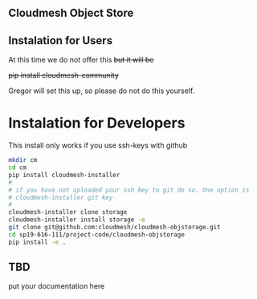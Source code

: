 ## Cloudmesh Object Store


## Instalation for Users

At this time we do not offer this ~~but it will be~~


~~pip install cloudmesh-community~~

Gregor will set this up, so please do not do this yourself. 

# Instalation for Developers

This install only works if you use ssh-keys with github

```bash
mkdir cm
cd cm
pip install cloudmesh-installer
#
# if you have not uploaded your ssh key to git do so. One option is
# cloudmesh-installer git key
#
cloudmesh-installer clone storage
cloudmesh-installer install storage -e
git clone git@github.com:cloudmesh/cloudmesh-objstorage.git
cd sp19-616-111/project-code/cloudmesh-objstorage
pip install -e .
```

## TBD

put your documentation here
